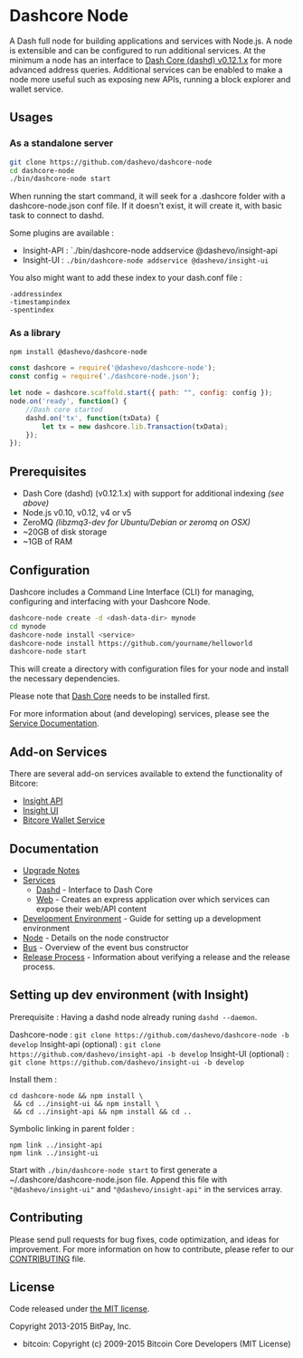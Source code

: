 Dashcore Node
============

A Dash full node for building applications and services with Node.js. A node is extensible and can be configured to run additional services. At the minimum a node has an interface to [Dash Core (dashd) v0.12.1.x](https://github.com/dashpay/dash/tree/v0.12.1.x) for more advanced address queries. Additional services can be enabled to make a node more useful such as exposing new APIs, running a block explorer and wallet service.

## Usages

### As a standalone server

```bash
git clone https://github.com/dashevo/dashcore-node
cd dashcore-node
./bin/dashcore-node start
```

When running the start command, it will seek for a .dashcore folder with a dashcore-node.json conf file.
If it doesn't exist, it will create it, with basic task to connect to dashd.

Some plugins are available :

- Insight-API : `./bin/dashcore-node addservice @dashevo/insight-api
- Insight-UI : `./bin/dashcore-node addservice @dashevo/insight-ui`

You also might want to add these index to your dash.conf file :
```
-addressindex
-timestampindex
-spentindex
```

### As a library

```bash
npm install @dashevo/dashcore-node
```

```javascript
const dashcore = require('@dashevo/dashcore-node');
const config = require('./dashcore-node.json');

let node = dashcore.scaffold.start({ path: "", config: config });
node.on('ready', function() {
    //Dash core started
    dashd.on('tx', function(txData) {
        let tx = new dashcore.lib.Transaction(txData);
    });
});
```

## Prerequisites

- Dash Core (dashd) (v0.12.1.x) with support for additional indexing *(see above)*
- Node.js v0.10, v0.12, v4 or v5
- ZeroMQ *(libzmq3-dev for Ubuntu/Debian or zeromq on OSX)*
- ~20GB of disk storage
- ~1GB of RAM

## Configuration

Dashcore includes a Command Line Interface (CLI) for managing, configuring and interfacing with your Dashcore Node.

```bash
dashcore-node create -d <dash-data-dir> mynode
cd mynode
dashcore-node install <service>
dashcore-node install https://github.com/yourname/helloworld
dashcore-node start
```

This will create a directory with configuration files for your node and install the necessary dependencies.

Please note that [Dash Core](https://github.com/dashpay/dash/tree/master) needs to be installed first.

For more information about (and developing) services, please see the [Service Documentation](docs/services.md).

## Add-on Services

There are several add-on services available to extend the functionality of Bitcore:

- [Insight API](https://github.com/dashevo/insight-api/tree/master)
- [Insight UI](https://github.com/dashevo/insight-ui/tree/master)
- [Bitcore Wallet Service](https://github.com/dashevo/dashcore-wallet-service/tree/master)

## Documentation

- [Upgrade Notes](docs/upgrade.md)
- [Services](docs/services.md)
  - [Dashd](docs/services/dashd.md) - Interface to Dash Core
  - [Web](docs/services/web.md) - Creates an express application over which services can expose their web/API content
- [Development Environment](docs/development.md) - Guide for setting up a development environment
- [Node](docs/node.md) - Details on the node constructor
- [Bus](docs/bus.md) - Overview of the event bus constructor
- [Release Process](docs/release.md) - Information about verifying a release and the release process.


## Setting up dev environment (with Insight)

Prerequisite : Having a dashd node already runing `dashd --daemon`.

Dashcore-node : `git clone https://github.com/dashevo/dashcore-node -b develop`
Insight-api (optional) : `git clone https://github.com/dashevo/insight-api -b develop`
Insight-UI (optional) : `git clone https://github.com/dashevo/insight-ui -b develop`

Install them :
```
cd dashcore-node && npm install \
 && cd ../insight-ui && npm install \
 && cd ../insight-api && npm install && cd ..
```

Symbolic linking in parent folder :
```
npm link ../insight-api
npm link ../insight-ui
```

Start with `./bin/dashcore-node start` to first generate a ~/.dashcore/dashcore-node.json file.
Append this file with `"@dashevo/insight-ui"` and `"@dashevo/insight-api"` in the services array.

## Contributing

Please send pull requests for bug fixes, code optimization, and ideas for improvement. For more information on how to contribute, please refer to our [CONTRIBUTING](https://github.com/dashevo/dashcore/blob/master/CONTRIBUTING.md) file.

## License

Code released under [the MIT license](https://github.com/dashevo/dashcore-node/blob/master/LICENSE).

Copyright 2013-2015 BitPay, Inc.

- bitcoin: Copyright (c) 2009-2015 Bitcoin Core Developers (MIT License)
